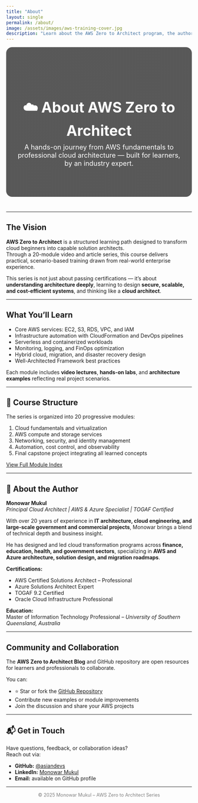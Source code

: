 ```yaml
---
title: "About"
layout: single
permalink: /about/
image: /assets/images/aws-training-cover.jpg
description: "Learn about the AWS Zero to Architect program, the author, and the vision behind this hands-on cloud training series."
---
```


<!--  HERO BANNER -->
<div style="background: linear-gradient(rgba(0,0,0,0.65), rgba(0,0,0,0.65)), url('/assets/images/aws-training-cover.jpg') center/cover no-repeat; color:white; padding:80px 30px; text-align:center; border-radius:16px; margin-bottom:40px;">
  <h1 style="font-size:2.8em; margin-bottom:10px;">☁️ About AWS Zero to Architect</h1>
  <p style="font-size:1.3em; max-width:800px; margin:0 auto;">
    A hands-on journey from AWS fundamentals to professional cloud architecture — built for learners, by an industry expert.
  </p>
</div>

---

##  The Vision
**AWS Zero to Architect** is a structured learning path designed to transform cloud beginners into capable solution architects.  
Through a 20-module video and article series, this course delivers practical, scenario-based training drawn from real-world enterprise experience.

This series is not just about passing certifications — it’s about **understanding architecture deeply**, learning to design **secure, scalable, and cost-efficient systems**, and thinking like a **cloud architect**.

---

##  What You’ll Learn
- Core AWS services: EC2, S3, RDS, VPC, and IAM  
- Infrastructure automation with CloudFormation and DevOps pipelines  
- Serverless and containerized workloads  
- Monitoring, logging, and FinOps optimization  
- Hybrid cloud, migration, and disaster recovery design  
- Well-Architected Framework best practices  

Each module includes **video lectures**, **hands-on labs**, and **architecture examples** reflecting real project scenarios.

---

## 🧭 Course Structure
The series is organized into 20 progressive modules:

1. Cloud fundamentals and virtualization  
2. AWS compute and storage services  
3. Networking, security, and identity management  
4. Automation, cost control, and observability  
5. Final capstone project integrating all learned concepts  

 [View Full Module Index](/assets/index.html)

---

## 👤 About the Author
**Monowar Mukul**  
*Principal Cloud Architect | AWS & Azure Specialist | TOGAF Certified*  

With over 20 years of experience in **IT architecture, cloud engineering, and large-scale government and commercial projects**, Monowar brings a blend of technical depth and business insight.  

He has designed and led cloud transformation programs across **finance, education, health, and government sectors**, specializing in **AWS and Azure architecture, solution design, and migration roadmaps**.  

**Certifications:**
- AWS Certified Solutions Architect – Professional  
- Azure Solutions Architect Expert  
- TOGAF 9.2 Certified  
- Oracle Cloud Infrastructure Professional  

**Education:**  
Master of Information Technology Professional – *University of Southern Queensland, Australia*  

---

##  Community and Collaboration
The **AWS Zero to Architect Blog** and GitHub repository are open resources for learners and professionals to collaborate.  

You can:
- ⭐ Star or fork the [GitHub Repository](https://github.com/asiandevs/aws-zero-to-architect-blog)  
-  Contribute new examples or module improvements  
-  Join the discussion and share your AWS projects  

---

## 📬 Get in Touch
Have questions, feedback, or collaboration ideas?  
Reach out via:
- **GitHub:** [@asiandevs](https://github.com/asiandevs)  
- **LinkedIn:** [Monowar Mukul](https://www.linkedin.com/in/monowar-mukul)  
- **Email:** available on GitHub profile  

---

<p align="center" style="font-size:0.9em; color:gray;">
© 2025 Monowar Mukul – AWS Zero to Architect Series  
</p>
